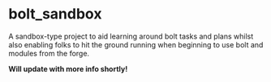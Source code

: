 # bolt_sandbox

A sandbox-type project to aid learning around bolt tasks and plans whilst also enabling folks to hit the ground running when beginning to use bolt and modules from the forge.

**Will update with more info shortly!**
